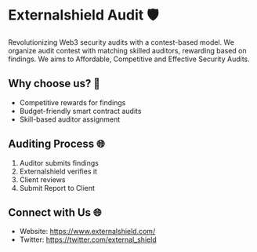 # Externalshield Audit 🛡️

Revolutionizing Web3 security audits with a contest-based model. We organize audit contest with matching skilled auditors, rewarding based on findings. We aims to Affordable, Competitive and Effective Security Audits.

## Why choose us? 🚀
- Competitive rewards for findings
- Budget-friendly smart contract audits
- Skill-based auditor assignment

## Auditing Process 🌐
1. Auditor submits findings
2. Externalshield verifies it
3. Client reviews
4. Submit Report to Client

## Connect with Us 🌐
- Website: https://www.externalshield.com/
- Twitter: https://twitter.com/external_shield
